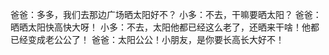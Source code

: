 爸爸：多多，我们去那边广场晒太阳好不？
小多：不去，干嘛要晒太阳？
爸爸：晒晒太阳快高快大呀！
小多：不去，太阳他都已经这么老了，还晒来干啥！他都已经变成老公公了！
爸爸：太阳公公！小朋友，是你要长高长大好不！
